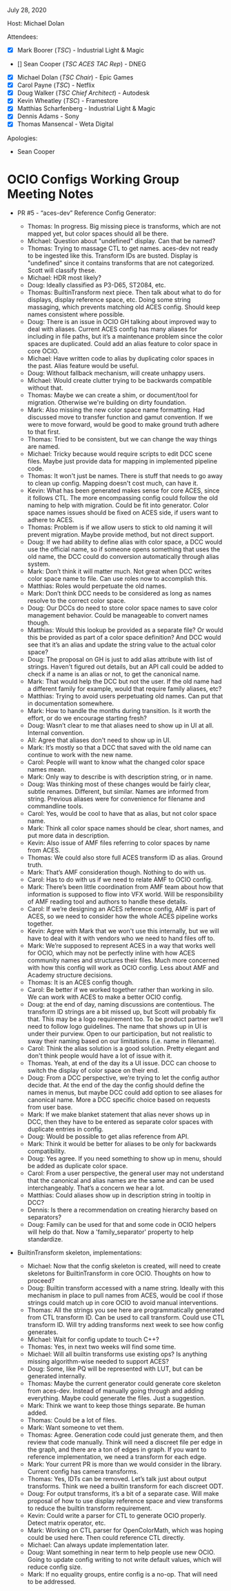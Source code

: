 <!-- SPDX-License-Identifier: CC-BY-4.0 -->
<!-- Copyright Contributors to the OpenColorIO Project. -->

July 28, 2020

Host: Michael Dolan

Attendees:
  * [X] Mark Boorer (_TSC_) - Industrial Light & Magic
  * [] Sean Cooper (_TSC ACES TAC Rep_) - DNEG
  * [X] Michael Dolan (_TSC Chair_) - Epic Games
  * [X] Carol Payne (_TSC_) - Netflix
  * [X] Doug Walker (_TSC Chief Architect_) - Autodesk
  * [X] Kevin Wheatley (_TSC_) - Framestore
  * [X] Matthias Scharfenberg - Industrial Light & Magic
  * [X] Dennis Adams - Sony
  * [X] Thomas Mansencal - Weta Digital

Apologies:
  * Sean Cooper

# **OCIO Configs Working Group Meeting Notes**

* PR #5 - “aces-dev” Reference Config Generator:
    - Thomas: In progress. Big missing piece is transforms, which are not 
      mapped yet, but color spaces should all be there.
    - Michael: Question about "undefined" display. Can that be named?
    - Thomas: Trying to massage CTL to get names. aces-dev not ready to be 
      ingested like this. Transform IDs are busted. Display is "undefined" 
      since it contains transforms that are not categorized. Scott will 
      classify these.
    - Michael: HDR most likely?
    - Doug: Ideally classified as P3-D65, ST2084, etc.
    - Thomas: BuiltinTransform next piece. Then talk about what to do for 
      displays, display reference space, etc. Doing some string massaging, 
      which prevents matching old ACES config. Should keep names consistent 
      where possible.
    - Doug: There is an issue in OCIO GH talking about improved way to deal 
      with aliases. Current ACES config  has many aliases for including in 
      file paths, but it’s a maintenance problem since the color spaces are 
      duplicated. Could add an alias feature to color space in core OCIO.
    - Michael: Have written code to alias by duplicating color spaces in the 
      past. Alias feature would be useful.
    - Doug: Without fallback mechanism, will create unhappy users.
    - Michael: Would create clutter trying to be backwards compatible without 
      that.
    - Thomas: Maybe we can create a shim, or document/tool for migration. 
      Otherwise we're building on dirty foundation.
    - Mark: Also missing the new color space name formatting. Had discussed 
      move to transfer function and gamut convention. If we were to move 
      forward, would be good to make ground truth adhere to that first.
    - Thomas: Tried to be consistent, but we can change the way things are 
      named.
    - Michael: Tricky because would require scripts to edit DCC scene files. 
      Maybe just provide data for mapping in implemented pipeline code.
    - Thomas: It won't just be names. There is stuff that needs to go away to 
      clean up config. Mapping doesn't cost much, can have it.
    - Kevin: What has been generated makes sense for core ACES, since it 
      follows CTL. The more encompassing config could follow the old naming to 
      help with migration. Could be fit into generator. Color space names 
      issues should be fixed on ACES side, if users want to adhere to ACES.
    - Thomas: Problem is if we allow users to stick to old naming it will 
      prevent migration. Maybe provide method, but not direct support.
    - Doug: If we had ability to define alias with color space, a DCC would use 
      the official name, so if someone opens something that uses the old name, 
      the DCC could do conversion automatically through alias system.
    - Mark: Don’t think it will matter much. Not great when DCC writes color 
      space name to file. Can use roles now to accomplish this.
    - Matthias: Roles would perpetuate the old names.
    - Mark: Don’t think DCC needs to be considered as long as names resolve to 
      the correct color space.
    - Doug: Our DCCs do need to store color space names to save color 
      management behavior. Could be manageable to convert names though.
    - Matthias: Would this lookup be provided as a separate file? Or would this 
      be provided as part of a color space definition? And DCC would see that 
      it’s an alias and update the string value to the actual color space?
    - Doug: The proposal on GH is just to add alias attribute with list of 
      strings. Haven't figured out details, but an API call could be added to 
      check if a name is an alias or not, to get the canonical name.
    - Mark: That would help the DCC but not the user. If the old name had a 
      different family for example, would that require family aliases, etc?
    - Matthias: Trying to avoid users perpetuating old names. Can put that in 
      documentation somewhere. 
    - Mark: How to handle the months during transition. Is it worth the effort, 
      or do we encourage starting fresh?
    - Doug: Wasn’t clear to me that aliases need to show up in UI at all. 
      Internal convention.
    - All: Agree that aliases don't need to show up in UI.
    - Mark: It’s mostly so that a DCC that saved with the old name can continue 
      to work with the new name.
    - Carol: People will want to know what the changed color space names mean.
    - Mark: Only way to describe is with description string, or in name.
    - Doug: Was thinking most of these changes would be fairly clear, subtle 
      renames. Different, but similar. Names are informed from string. Previous 
      aliases were for convenience for filename and commandline tools.
    - Carol: Yes, would be cool to have that as alias, but not color space 
      name.
    - Mark: Think all color space names should be clear, short names, and put 
      more data in description.
    - Kevin: Also issue of AMF files referring to color spaces by name from 
      ACES. 
    - Thomas: We could also store full ACES transform ID as alias. Ground 
      truth.
    - Mark: That’s AMF consideration though. Nothing to do with us.
    - Carol: Has to do with us if we need to relate AMF to OCIO config. 
    - Mark: There’s been little coordination from AMF team about how that 
      information is supposed to flow into VFX world. Will be responsibility 
      of AMF reading tool and authors to handle these details.
    - Carol: If we’re designing an ACES reference config, AMF is part of ACES, 
      so we need to consider how the whole ACES pipeline works together.
    - Kevin: Agree with Mark that we won't use this internally, but we will 
      have to deal with it with vendors who we need to hand files off to.
    - Mark: We’re supposed to represent ACES in a way that works well for OCIO, 
      which may not be perfectly inline with how ACES community names and 
      structures their files. Much more concerned with how this config will 
      work as OCIO config. Less about AMF and Academy structure decisions. 
    - Thomas: It is an ACES config though.
    - Carol: Be better if we worked together rather than working in silo. We 
      can work with ACES to make a better OCIO config.
    - Doug: at the end of day, naming discussions are contentious. The 
      transform ID strings are a bit missed up, but Scott will probably fix 
      that. This may be a logo requirement too. To be product partner we’ll 
      need to follow logo guidelines. The name that shows up in UI is under 
      their purview. Open to our participation, but not realistic to sway 
      their naming based on our limitations (i.e. name in filename).
    - Carol: Think the alias solution is a good solution. Pretty elegant and 
      don't think people would have a lot of issue with it.
    - Thomas. Yeah, at end of the day its a UI issue. DCC can choose to switch 
      the display of color space on their end.
    - Doug: From a DCC perspective, we’re trying to let the config author 
      decide that. At the end of the day the config should define the names in 
      menus, but maybe DCC could add option to see aliases for canonical name. 
      More a DCC specific choice based on requests from user base.
    - Mark: If we make blanket statement that alias never shows up in DCC, then 
      they have to be entered as separate color spaces with duplicate entries 
      in config.
    - Doug: Would be possible to get alias reference from API.
    - Mark: Think it would be better for aliases to be only for backwards 
      compatibility.
    - Doug: Yes agree. If you need something to show up in menu, should be 
      added as duplicate color space.
    - Carol: From a user perspective, the general user may not understand that 
      the canonical and alias names are the same and can be used 
      interchangeably. That’s a concern we hear a lot.
    - Matthias: Could aliases show up in description string in tooltip in DCC?
    - Dennis: Is there a recommendation on creating hierarchy based on 
      separators?
    - Doug: Family can be used for that and some code in OCIO helpers will help 
      do that. Now a 'family_separator' property to help standardize.

* BuiltinTransform skeleton, implementations:
    - Michael: Now that the config skeleton is created, will need to create 
      skeletons for BuiltinTransform in core OCIO. Thoughts on how to proceed?
    - Doug: Builtin transform accessed with a name string. Ideally with this 
      mechanism in place to pull names from ACES, would be cool if those 
      strings could match up in core OCIO to avoid manual interventions.
    - Thomas: All the strings you see here are programmatically generated from 
      CTL transform ID. Can be used to call transform. Could use CTL transform 
      ID. Will try adding transforms next week to see how config generates. 
    - Michael: Wait for config update to touch C++?
    - Thomas: Yes, in next two weeks will find some time.
    - Michael: Will all builtin transforms use existing ops? Is anything 
      missing algorithm-wise needed to support ACES?
    - Doug: Some, like PQ will be represented with LUT, but can be generated 
      internally.
    - Thomas: Maybe the current generator could generate core skeleton from 
      aces-dev. Instead of manually going through and adding everything. Maybe 
      could generate the files. Just a suggestion.
    - Mark: Think we want to keep those things separate. Be human added.
    - Thomas: Could be a lot of files.
    - Mark: Want someone to vet them.
    - Thomas: Agree. Generation code could just generate them, and then review 
      that code manually. Think will need a discreet file per edge in the 
      graph, and there are a ton of edges in graph. If you want to reference 
      implementation, we need a transform for each edge.
    - Mark: Your current PR is more than we would consider in the library. 
      Current config has camera transforms.
    - Thomas: Yes, IDTs can be removed. Let’s talk just about output 
      transforms. Think we need a builtin transform for each discreet ODT.
    - Doug: For output transforms, it’s a bit of a separate case. Will make 
      proposal of how to use display reference space and view transforms to 
      reduce the builtin transform requirement.
    - Kevin: Could write a parser for CTL to generate OCIO properly. Detect 
      matrix operator, etc.
    - Mark: Working on CTL parser for OpenColorMath, which was hoping could be 
      used here. Then could reference CTL directly.
    - Michael: Can always update implementation later.
    - Doug: Want something in near term to help people use new OCIO. Going to 
      update config writing to not write default values, which will reduce 
      config size.
    - Mark: If no equality groups, entire config is a no-op. That will need to 
      be addressed.

